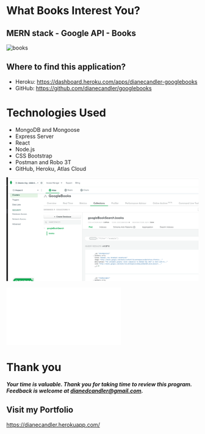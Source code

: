 # What Books Interest You?

## MERN stack - Google API - Books
![books](https://user-images.githubusercontent.com/63519355/98033170-b9126a80-1dda-11eb-9be2-6f5116d51922.JPG)

## Where to find this application?

* Heroku: https://dashboard.heroku.com/apps/dianecandler-googlebooks
* GitHub: https://github.com/dianecandler/googlebooks


# Technologies Used

 *  MongoDB and Mongoose
 *  Express Server
 *  React
 *  Node.js
 *  CSS Bootstrap
 *  Postman and Robo 3T
 *  GitHub, Heroku, Atlas Cloud

![Atlas Cloud](/AtlasCloud_Heroku.PNG)


![Screen Shots](GoogleBooksAppImages.pdf)

# Thank you

***Your time is valuable. Thank you for taking time to review this program. Feedback is welcome at dianedcandler@gmail.com.***

## Visit my Portfolio

https://dianecandler.herokuapp.com/
